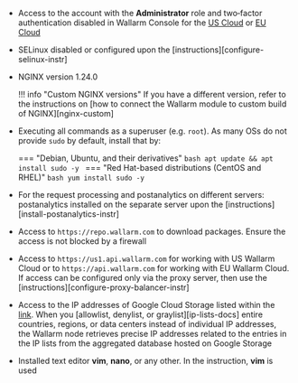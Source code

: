* Access to the account with the **Administrator** role and two‑factor authentication disabled in Wallarm Console for the [US Cloud](https://us1.my.wallarm.com/) or [EU Cloud](https://my.wallarm.com/)
* SELinux disabled or configured upon the [instructions][configure-selinux-instr]
* NGINX version 1.24.0

    !!! info "Custom NGINX versions"
        If you have a different version, refer to the instructions on [how to connect the Wallarm module to custom build of NGINX][nginx-custom]
* Executing all commands as a superuser (e.g. `root`). As many OSs do not provide `sudo` by default, install that by:

    === "Debian, Ubuntu, and their derivatives"
        ```bash
        apt update && apt install sudo -y
        ```
    === "Red Hat-based distributions (CentOS and RHEL)"
        ```bash
        yum install sudo -y
        ```

* For the request processing and postanalytics on different servers: postanalytics installed on the separate server upon the [instructions][install-postanalytics-instr]
* Access to `https://repo.wallarm.com` to download packages. Ensure the access is not blocked by a firewall
* Access to `https://us1.api.wallarm.com` for working with US Wallarm Cloud or to `https://api.wallarm.com` for working with EU Wallarm Cloud. If access can be configured only via the proxy server, then use the [instructions][configure-proxy-balancer-instr]
* Access to the IP addresses of Google Cloud Storage listed within the [link](https://www.gstatic.com/ipranges/goog.json). When you [allowlist, denylist, or graylist][ip-lists-docs] entire countries, regions, or data centers instead of individual IP addresses, the Wallarm node retrieves precise IP addresses related to the entries in the IP lists from the aggregated database hosted on Google Storage
* Installed text editor **vim**, **nano**, or any other. In the instruction, **vim** is used
